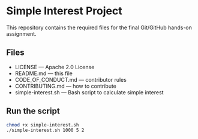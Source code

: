 # Simple Interest Project

This repository contains the required files for the final Git/GitHub hands-on assignment.

## Files
- LICENSE — Apache 2.0 License
- README.md — this file
- CODE_OF_CONDUCT.md — contributor rules
- CONTRIBUTING.md — how to contribute
- simple-interest.sh — Bash script to calculate simple interest

## Run the script
```bash
chmod +x simple-interest.sh
./simple-interest.sh 1000 5 2
